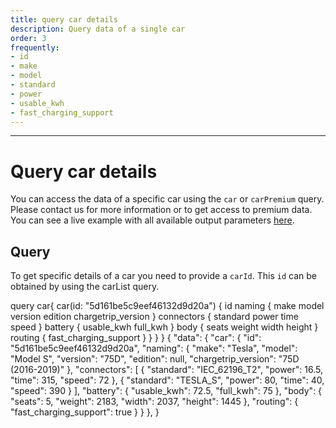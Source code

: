 ```yaml
---
title: query car details
description: Query data of a single car
order: 3
frequently:
- id
- make
- model
- standard
- power
- usable_kwh
- fast_charging_support
---
```

---

# Query car details

You can access the data of a specific car using the `car` or `carPremium` query. Please contact us for more information or to get access to premium data. You can see a live example with all available output parameters [here](https://playground.chargetrip.com/?page=car).

## Query
To get specific details of a car you need to provide a `carId`. This `id` can be obtained by using the carList query.

<schema name="car" :frequent="frequently"></schema>

<errors name="carList"></errors>

<playground url="https://playground.chargetrip.com/?page=car">
<code-block lang="graphql" query="car">	
query car{
  car(id: "5d161be5c9eef46132d9d20a") {
    id
    naming {
      make
      model
      version
      edition
      chargetrip_version
    }
    connectors {
      standard
      power
      time
      speed
    }
    battery {
      usable_kwh
      full_kwh
    }
    body {
      seats
      weight
      width
      height
    }
    routing {
      fast_charging_support
    }
  }
}
}
</code-block>

<code-block lang="json">
{
  "data": {
    "car": {
      "id": "5d161be5c9eef46132d9d20a",
      "naming": {
        "make": "Tesla",
        "model": "Model S",
        "version": "75D",
        "edition": null,
        "chargetrip_version": "75D (2016-2019)"
      },
      "connectors": [
        {
          "standard": "IEC_62196_T2",
          "power": 16.5,
          "time": 315,
          "speed": 72
        },
        {
          "standard": "TESLA_S",
          "power": 80,
          "time": 40,
          "speed": 390
        }
      ],
      "battery": {
        "usable_kwh": 72.5,
        "full_kwh": 75
      },
      "body": {
        "seats": 5,
        "weight": 2183,
        "width": 2037,
        "height": 1445
      },
      "routing": {
        "fast_charging_support": true
      }
    }
  },
}
</code-block>